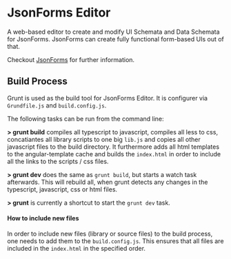 # JsonForms Editor
A web-based editor to create and modify UI Schemata and Data Schemata for JsonForms. JsonForms can create fully functional form-based UIs out of that.

Checkout [JsonForms](http://github.eclipsesource.com/jsonforms) for further information.

## Build Process
Grunt is used as the build tool for JsonForms Editor. It is configurer via `Grundfile.js` and `build.config.js`.

The following tasks can be run from the command line:

**> grunt build** compiles all typescript to javascript, compiles all less to css, concatiantes all library scripts to one big `lib.js` and copies all other javascript files to the build directory. It furthermore adds all html templates to the angular-template cache and builds the `index.html` in order to include all the links to the scripts / css files.

**> grunt dev** does the same as `grunt build`, but starts a watch task afterwards. This will rebuild all, when grunt detects any changes in the typescript, javascript, css or html files.

**> grunt** is currently a shortcut to start the `grunt dev` task.

#### How to include new files
In order to include new files (library or source files) to the build process, one needs to add them to the `build.config.js`. This ensures that all files are included in the `index.html` in the specified order.

